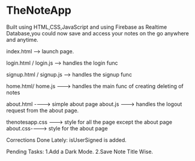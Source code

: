 # TheNoteApp
Built using HTML,CSS,JavaScript and using Firebase as Realtime Database,you could now save and access your notes on the go anywhere and anytime.


index.html --> launch page.

login.html / login.js --> handles the login func

signup.html / signup.js --> handles the signup func

home.html/ home.js ---> handles the main func of creating deleting of notes

about.html ----> simple about page
about.js ---> handles the logout request from the about page.

thenotesapp.css ---> style for all the page except the about page
about.css----> style for the about page


Corrections Done Lately: isUserSigned is added.

Pending Tasks:
1.Add a Dark Mode.
2.Save Note Title Wise.
